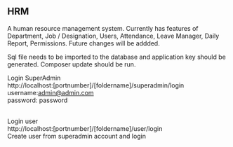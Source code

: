 

## HRM <br>
A human resource management system. Currently has features of Department, Job / Designation, Users, Attendance, Leave Manager, Daily Report, Permissions. Future changes will be addded. 

Sql file needs to be imported to the database and application key should be generated. Composer update should be run. <br>

Login SuperAdmin<br>
http://localhost:[portnumber]/[foldername]/superadmin/login<br>
username:admin@admin.com<br>
password: password<br>
<br>

Login user <br>
http://localhost:[portnumber]/[foldername]/user/login<br>
Create user from superadmin account and login


